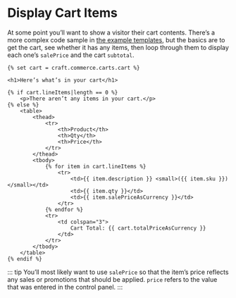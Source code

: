 # Display Cart Items

At some point you’ll want to show a visitor their cart contents. There’s a more complex code sample in [the example templates](https://github.com/craftcms/commerce/tree/main/example-templates/build/shop/cart/index.twig), but the basics are to get the cart, see whether it has any items, then loop through them to display each one’s `salePrice` and the cart `subtotal`.


```twig
{% set cart = craft.commerce.carts.cart %}

<h1>Here’s what’s in your cart</h1>

{% if cart.lineItems|length == 0 %}
    <p>There aren’t any items in your cart.</p>
{% else %}
    <table>
        <thead>
            <tr>
                <th>Product</th>
                <th>Qty</th>
                <th>Price</th>
            </tr>
        </thead>
        <tbody>
            {% for item in cart.lineItems %}
                <tr>
                    <td>{{ item.description }} <small>({{ item.sku }})</small></td>
                    <td>{{ item.qty }}</td>
                    <td>{{ item.salePriceAsCurrency }}</td>
                </tr>
            {% endfor %}
            <tr>
                <td colspan="3">
                    Cart Total: {{ cart.totalPriceAsCurrency }}
                </td>
            </tr>
        </tbody>
    </table>
{% endif %}

```

::: tip
You’ll most likely want to use `salePrice` so that the item’s price reflects any sales or promotions that should be applied. `price` refers to the value that was entered in the control panel.
:::
